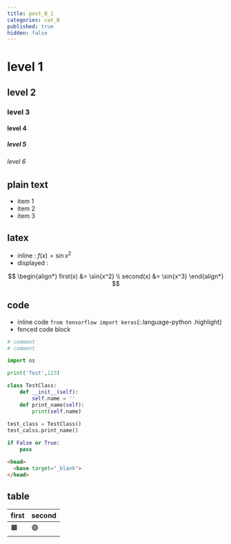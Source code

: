 ```yaml
---
title: post_B_1
categories: cat_B
published: true
hidden: false
---
```




# level 1
## level 2
### level 3
#### level 4
##### level 5
###### level 6



## plain text

- item 1
- item 2
- item 3



## latex

- inline : $f(x) = \sin{x^2}$
- displayed : 

$$
\begin{align*}
  first(x)  &= \sin{x^2} \\
  second(x) &= \sin{x^3}
\end{align*}
$$



## code

- inline code `from tensorflow import keras`{:.language-python .highlight}
- fenced code block

```python
# comment
# comment

import os

print('Test',123)

class TestClass:
    def __init__(self):
        self.name = ''
    def print_name(self):
        print(self.name)
        
test_class = TestClass()
test_calss.print_name()

if False or True:
    pass
```

```html
<head>
  <base target="_blank">
</head>
```



## table

| first | second |
| :-    | :-     |
| 🟫   | 🟣     |



